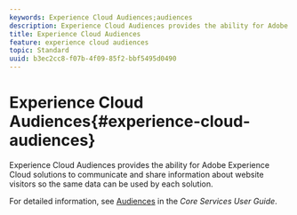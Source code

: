 ```yaml
---
keywords: Experience Cloud Audiences;audiences
description: Experience Cloud Audiences provides the ability for Adobe Experience Cloud solutions to communicate and share information about website visitors so the same data can be used by each solution.
title: Experience Cloud Audiences
feature: experience cloud audiences
topic: Standard
uuid: b3ec2cc8-f07b-4f09-85f2-bbf5495d0490
---
```


# Experience Cloud Audiences{#experience-cloud-audiences}

Experience Cloud Audiences provides the ability for Adobe Experience Cloud solutions to communicate and share information about website visitors so the same data can be used by each solution.

For detailed information, see [Audiences](https://experienceleague.adobe.com/docs/core-services/interface/audiences/audience-library.html) in the *Core Services User Guide*. 
